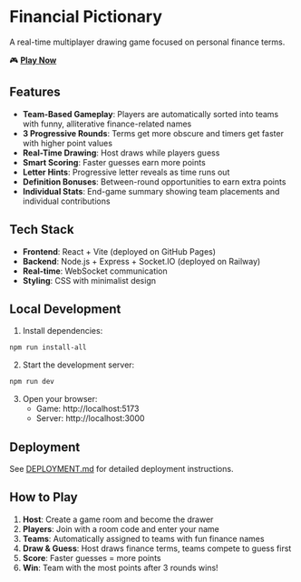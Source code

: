 # Financial Pictionary

A real-time multiplayer drawing game focused on personal finance terms.

🎮 **[Play Now](https://jonathan-cheng19.github.io/finance-drawing-game)**

## Features

- **Team-Based Gameplay**: Players are automatically sorted into teams with funny, alliterative finance-related names
- **3 Progressive Rounds**: Terms get more obscure and timers get faster with higher point values
- **Real-Time Drawing**: Host draws while players guess
- **Smart Scoring**: Faster guesses earn more points
- **Letter Hints**: Progressive letter reveals as time runs out
- **Definition Bonuses**: Between-round opportunities to earn extra points
- **Individual Stats**: End-game summary showing team placements and individual contributions

## Tech Stack

- **Frontend**: React + Vite (deployed on GitHub Pages)
- **Backend**: Node.js + Express + Socket.IO (deployed on Railway)
- **Real-time**: WebSocket communication
- **Styling**: CSS with minimalist design

## Local Development

1. Install dependencies:
```bash
npm run install-all
```

2. Start the development server:
```bash
npm run dev
```

3. Open your browser:
   - Game: http://localhost:5173
   - Server: http://localhost:3000

## Deployment

See [DEPLOYMENT.md](./DEPLOYMENT.md) for detailed deployment instructions.

## How to Play

1. **Host**: Create a game room and become the drawer
2. **Players**: Join with a room code and enter your name
3. **Teams**: Automatically assigned to teams with fun finance names
4. **Draw & Guess**: Host draws finance terms, teams compete to guess first
5. **Score**: Faster guesses = more points
6. **Win**: Team with the most points after 3 rounds wins!
